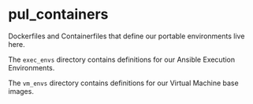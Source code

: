 # pul_containers

Dockerfiles and Containerfiles that define our portable environments live here.

The `exec_envs` directory contains definitions for our Ansible Execution Environments.

The `vm_envs` directory contains definitions for our Virtual Machine base images.
